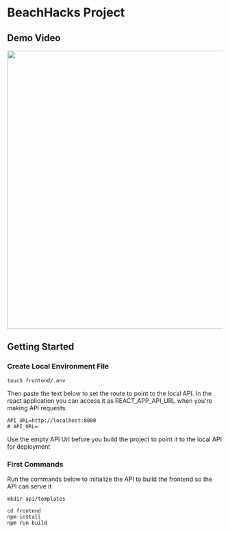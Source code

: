 # BeachHacks Project

## Demo Video

<a href="https://www.youtube.com/watch?v=EgPqaooFTtc"><img src="https://challengepost-s3-challengepost.netdna-ssl.com/photos/production/software_photos/001/488/788/datas/original.png" width="650pxpx"></a>

## Getting Started 


### Create Local Environment File

```
touch frontend/.env
```

Then paste the text below to set the route to point to the local API. In the react application you can access it as REACT_APP_API_URL when you're making API requests

```
API_URL=http://localhost:8000
# API_URL=
```

Use the empty API Url before you build the project to point it to the local API for deployment

### First Commands 

Run the commands below to initialize the API to build the frontend so the API can serve it

```
mkdir api/templates

cd frontend
npm install
npm run build
```
